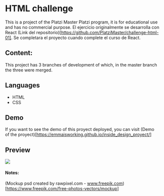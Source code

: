 # HTML challenge
This is a project of the Platzi Master Platzi program, it is for educational use and has no commercial purpose.
El ejercicio originalmente se desarrolla con React (Link del repositorio)[https://github.com/PlatziMaster/challenge-html-01]. Se completara el proyecto cuando complete el curso de React.

## Content:
This project has 3 branches of development of which, in the master branch the three were merged.

## Languages
- HTML
- CSS

## Demo
If you want to see the demo of this proyect deployed, you can visit (Demo of the proyect)[https://emmaisworking.github.io/inside_design_proyect/]

## Preview
![](https://github.com/EmmaIsWorking/inside_design_proyect/blob/master/resources/img/mockup.jpg)

#### Notes:
(Mockup psd created by rawpixel.com - www.freepik.com)[https://www.freepik.com/free-photos-vectors/mockup]
